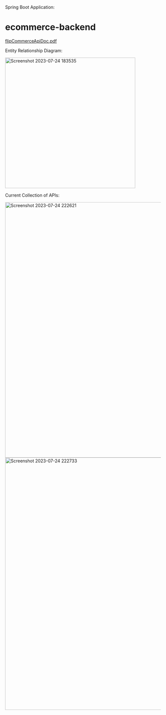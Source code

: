 Spring Boot Application:

# ecommerce-backend
[flipCommerceApiDoc.pdf](https://github.com/bhanusingh008/ecommerce-backend/files/12048494/flipCommerceApiDoc.pdf)

Entity Relationship Diagram:

<img width="421" alt="Screenshot 2023-07-24 183535" src="https://github.com/bhanusingh008/ecommerce-backend/assets/122738012/b727dec1-bcd8-4f53-825d-0ef98044565b">

Current Collection of APIs:

<img width="823" alt="Screenshot 2023-07-24 222621" src="https://github.com/bhanusingh008/ecommerce-backend/assets/122738012/916a5e20-39b1-428f-a8e2-d0523c13812a">

<img width="813" alt="Screenshot 2023-07-24 222733" src="https://github.com/bhanusingh008/ecommerce-backend/assets/122738012/bc46a3ad-38dd-41e4-82fe-f754fde0d5a3">
